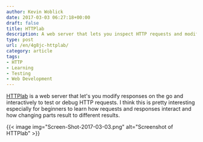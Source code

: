 ```yaml
---
author: Kevin Woblick
date: 2017-03-03 06:27:18+00:00
draft: false
title: HTTPlab
description: A web server that lets you inspect HTTP requests and modify responses.
type: post
url: /en/4g8jc-httplab/
category: article
tags:
- HTTP
- Learning
- Testing
- Web Development
---
```


[HTTPlab](https://github.com/gchaincl/httplab) is a web server that let's you modify responses on the go and interactively to test or debug HTTP requests. I think this is pretty interesting especially for beginners to learn how requests and responses interact and how changing parts result to different results.

{{< image img="Screen-Shot-2017-03-03.png" alt="Screenshot of HTTPlab" >}}
